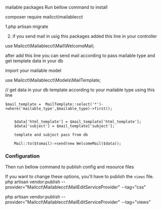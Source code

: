 mailable packages Run bellow command to install

composer require mailcct/mailablecct 

1.php artisan migrate

2. if you send mail in usig this packages added this line in your controller  

use Mailcct\Mailablecct\Mail\WelcomeMail;

after add this line you can send mail according to pass mailable type and get template data in your db 

import your mailable model 

use Mailcct\Mailablecct\Models\MailTemplate;

// get data in your db template according to your mailable type using this line 

	$mail_template =  MailTemplate::select('*')->where('mailable_type',$mailable_type)->first();


        $data['html_template'] = $mail_template['html_template'];
        $data['subject'] = $mail_template['subject'];

        template and subject pass from db 

        Mail::to($tomail)->send(new WelcomeMail($data));

### Configuration
    
Then run bellow command to publish config and resource files

If you want to change these options, you'll have to publish the `views` file.
php artisan vendor:publish --provider="Mailcct\\Mailablecct\\MailEditServiceProvider" --tag="css"

php artisan vendor:publish --provider="Mailcct\\Mailablecct\\MailEditServiceProvider" --tag="views"
